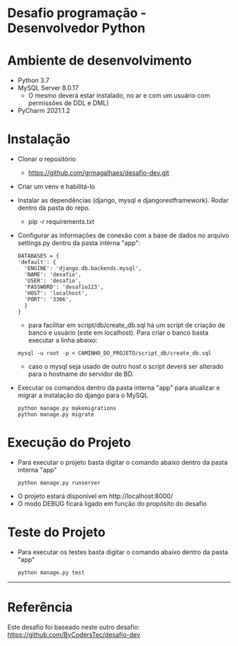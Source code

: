 # Desafio programação - Desenvolvedor Python

# Ambiente de desenvolvimento
* Python 3.7
* MySQL Server 8.0.17 
  * O mesmo deverá estar instalado, no ar e com um usuário com permissões de DDL e DML)
* PyCharm 2021.1.2

# Instalação
* Clonar o repositório 
  * https://github.com/grmagalhaes/desafio-dev.git
* Criar um venv e habilitá-lo
* Instalar as dependências (django, mysql e djangorestframework). Rodar dentro da pasta do repo.
    * pip -r requirements.txt
* Configurar as informações de conexão com a base de dados no arquivo settings.py dentro da pasta interna "app":  
    ```
    DATABASES = {
    'default': {
      'ENGINE': 'django.db.backends.mysql',
      'NAME': 'desafio',
      'USER': 'desafio',
      'PASSWORD': 'desafio123',
      'HOST': 'localhost',
      'PORT': '3306',
      }
    }
    ```
    * para facilitar em script/db/create_db.sql há um script de criação de banco e usuário (este em localhost). Para criar o banco basta executar a linha abaixo:
    ```
    mysql -u root -p < CAMINHO_DO_PROJETO/script_db/create_db.sql
    ```
    * caso o mysql seja usado de outro host o script deverá ser alterado para o hostname do servidor de BD.

    
* Executar os comandos dentro da pasta interna "app" para atualizar e migrar a instalação do django para o MySQL
    ```
    python manage.py makemigrations
    python manage.py migrate
    ```

# Execução do Projeto
* Para executar o projeto basta digitar o comando abaixo dentro da pasta interna "app"
    ```
    python manage.py runserver
    ```
* O projeto estará disponível em http://localhost:8000/
* O modo DEBUG ficará ligado em função do propósito do desafio

# Teste do Projeto
* Para executar os testes basta digitar o comando abaixo dentro da pasta "app"
    ```
    python manage.py test
    ```
---

# Referência

Este desafio foi baseado neste outro desafio: https://github.com/ByCodersTec/desafio-dev
